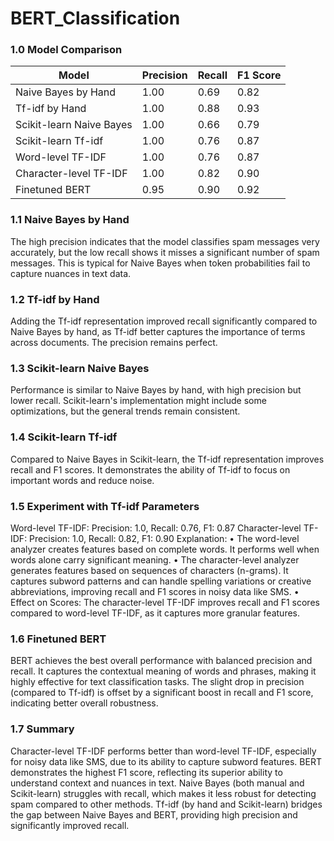 # BERT_Classification

### 1.0 Model Comparison

| Model                    | Precision | Recall | F1 Score |
| ------------------------ | --------- | ------ | -------- |
| Naive Bayes by Hand      | 1.00      | 0.69   | 0.82     |
| Tf-idf by Hand           | 1.00      | 0.88   | 0.93     |
| Scikit-learn Naive Bayes | 1.00      | 0.66   | 0.79     |
| Scikit-learn Tf-idf      | 1.00      | 0.76   | 0.87     |
| Word-level TF-IDF        | 1.00      | 0.76   | 0.87     |
| Character-level TF-IDF   | 1.00      | 0.82   | 0.90     |
| Finetuned BERT           | 0.95      | 0.90   | 0.92     |

### 1.1 Naive Bayes by Hand

The high precision indicates that the model classifies spam messages very accurately, but the low recall shows it misses a significant number of spam messages. This is typical for Naive Bayes when token probabilities fail to capture nuances in text data.

### 1.2 Tf-idf by Hand
Adding the Tf-idf representation improved recall significantly compared to Naive Bayes by hand, as Tf-idf better captures the importance of terms across documents. The precision remains perfect.

### 1.3 Scikit-learn Naive Bayes
Performance is similar to Naive Bayes by hand, with high precision but lower recall. Scikit-learn's implementation might include some optimizations, but the general trends remain consistent.

### 1.4 Scikit-learn Tf-idf
Compared to Naive Bayes in Scikit-learn, the Tf-idf representation improves recall and F1 scores. It demonstrates the ability of Tf-idf to focus on important words and reduce noise.

### 1.5 Experiment with Tf-idf Parameters
Word-level TF-IDF: Precision: 1.0, Recall: 0.76, F1: 0.87
Character-level TF-IDF: Precision: 1.0, Recall: 0.82, F1: 0.90
Explanation:
•	The word-level analyzer creates features based on complete words. It performs well when words alone carry significant meaning.
•	The character-level analyzer generates features based on sequences of characters (n-grams). It captures subword patterns and can handle spelling variations or creative abbreviations, improving recall and F1 scores in noisy data like SMS.
•	Effect on Scores: The character-level TF-IDF improves recall and F1 scores compared to word-level TF-IDF, as it captures more granular features.

### 1.6 Finetuned BERT
BERT achieves the best overall performance with balanced precision and recall. It captures the contextual meaning of words and phrases, making it highly effective for text classification tasks. The slight drop in precision (compared to Tf-idf) is offset by a significant boost in recall and F1 score, indicating better overall robustness.

### 1.7 Summary
Character-level TF-IDF performs better than word-level TF-IDF, especially for noisy data like SMS, due to its ability to capture subword features.
BERT demonstrates the highest F1 score, reflecting its superior ability to understand context and nuances in text.
Naive Bayes (both manual and Scikit-learn) struggles with recall, which makes it less robust for detecting spam compared to other methods.
Tf-idf (by hand and Scikit-learn) bridges the gap between Naive Bayes and BERT, providing high precision and significantly improved recall.

